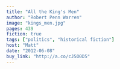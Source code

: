 ```yaml
---
title: "All the King's Men"
author: "Robert Penn Warren"
image: "kings_men.jpg"
pages: 439
fiction: true
tags: ["politics", "historical fiction"]
host: "Matt"
date: "2012-06-08"
buy_link: "http://a.co/cJ5O0D5"
---
```

